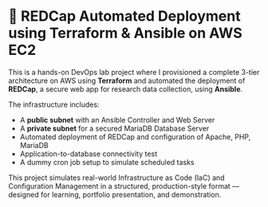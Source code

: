 # 🚀 REDCap Automated Deployment using Terraform & Ansible on AWS EC2

This is a hands-on DevOps lab project where I provisioned a complete 3-tier architecture on AWS using **Terraform** and automated the deployment of **REDCap**, a secure web app for research data collection, using **Ansible**.

The infrastructure includes:
- A **public subnet** with an Ansible Controller and Web Server
- A **private subnet** for a secured MariaDB Database Server
- Automated deployment of REDCap and configuration of Apache, PHP, MariaDB
- Application-to-database connectivity test
- A dummy cron job setup to simulate scheduled tasks

This project simulates real-world Infrastructure as Code (IaC) and Configuration Management in a structured, production-style format — designed for learning, portfolio presentation, and demonstration.
